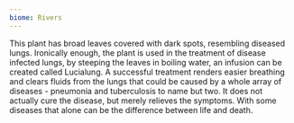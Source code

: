 ```yaml
---
biome: Rivers
---
```

This plant has broad leaves covered with dark spots, resembling diseased lungs. Ironically enough, the plant is used in the treatment of disease infected lungs, by steeping the leaves in boiling water, an infusion can be created called Lucialung. A successful treatment renders easier breathing and clears fluids from the lungs that could be caused by a whole array of diseases - pneumonia and tuberculosis to name but two. It does not actually cure the disease, but merely relieves the symptoms. With some diseases that alone can be the difference between life and death. 

